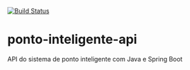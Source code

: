 [![Build Status](https://travis-ci.org/angelorobsonmelo/ponto-inteligente-api.svg?branch=master)](https://travis-ci.org/angelorobsonmelo/ponto-inteligente-api)

# ponto-inteligente-api
API do sistema de ponto inteligente com Java e Spring Boot
